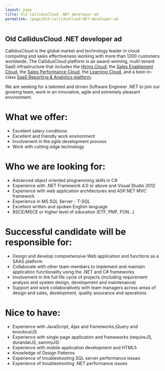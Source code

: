 ```yaml
---
layout: page
title: Old CallidusCloud .NET developer ad
permalink: /page/Old-CallidusCloud-NET-developer-ad
---
```


## Old CallidusCloud .NET developer ad

CallidusCloud is the global market and technology leader in cloud computing and sales effectiveness working with more than 1200 customers worldwide. The CallidusCloud platform is an award-winning, multi-tenant SaaS infrastructure that includes the [Hiring Cloud](http://www.calliduscloud.com/solutions/hiring/), the [Sales Enablement Cloud](http://www.calliduscloud.com/solutions/sales-enablement/), the [Sales Performance Cloud](http://www.calliduscloud.com/solutions/sales-performance/), the [Learning Cloud](http://www.calliduscloud.com/solutions/learning/), and a best-in-class [SaaS Reporting & Analytics platform](http://www.calliduscloud.com/products/insight/).

We are seeking for a talented and driven Software Engineer .NET to join our growing team, work in an innovative, agile and extremely pleasant environment.

# What we offer:

*   Excellent salary conditions
*   Excellent and friendly work environment
*   Involvement in the agile development process
*   Work with cutting edge technology

# Who we are looking for:

*   Advanced object oriented programming skills in C#
*   Experience with .NET Framework 4.0 or above and Visual Studio 2012
*   Experience with web application architectures and ASP.NET MVC framework
*   Experience in MS SQL Server - T-SQL
*   Excellent written and spoken English language
*   BSCE/MSCE or higher level of education (ETF, PMF, FON…)

# Successful candidate will be responsible for:

*   Design and develop comprehensive Web application and functions as a SAAS platform
*   Collaborate with other team members to implement and maintain application functionality using the .NET and C# frameworks
*   Involvement in the full life cycle of projects (including requirement analysis and system design, development and maintenance)
*   Support and work collaboratively with team managers across areas of design and sales, development, quality assurance and operations

# Nice to have:

*   Experience with JavaScript, Ajax and frameworks jQuery and knockoutJS
*   Experience with single page application and frameworks (requireJS, durandalJS, sammyJS)
*   Experience with mobile application development and HTML5
*   Knowledge of Design Patterns
*   Experience of troubleshooting SQL server performance issues
*   Experience of troubleshooting .NET performance issues